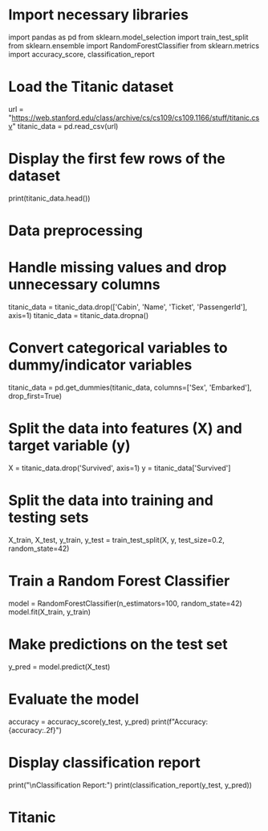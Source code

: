 # Import necessary libraries
import pandas as pd
from sklearn.model_selection import train_test_split
from sklearn.ensemble import RandomForestClassifier
from sklearn.metrics import accuracy_score, classification_report

# Load the Titanic dataset
url = "https://web.stanford.edu/class/archive/cs/cs109/cs109.1166/stuff/titanic.csv"
titanic_data = pd.read_csv(url)

# Display the first few rows of the dataset
print(titanic_data.head())

# Data preprocessing
# Handle missing values and drop unnecessary columns
titanic_data = titanic_data.drop(['Cabin', 'Name', 'Ticket', 'PassengerId'], axis=1)
titanic_data = titanic_data.dropna()

# Convert categorical variables to dummy/indicator variables
titanic_data = pd.get_dummies(titanic_data, columns=['Sex', 'Embarked'], drop_first=True)

# Split the data into features (X) and target variable (y)
X = titanic_data.drop('Survived', axis=1)
y = titanic_data['Survived']

# Split the data into training and testing sets
X_train, X_test, y_train, y_test = train_test_split(X, y, test_size=0.2, random_state=42)

# Train a Random Forest Classifier
model = RandomForestClassifier(n_estimators=100, random_state=42)
model.fit(X_train, y_train)

# Make predictions on the test set
y_pred = model.predict(X_test)

# Evaluate the model
accuracy = accuracy_score(y_test, y_pred)
print(f"Accuracy: {accuracy:.2f}")

# Display classification report
print("\nClassification Report:")
print(classification_report(y_test, y_pred))
# Titanic
